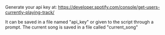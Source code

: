 Generate your api key at: https://developer.spotify.com/console/get-users-currently-playing-track/

It can be saved in a file named "api_key" or given to the script through a prompt. 
The current song is saved in a file called "current_song"
